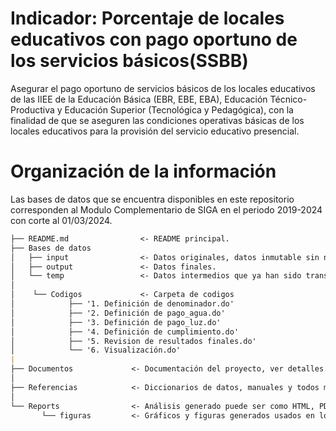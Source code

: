 
# Indicador: Porcentaje de locales educativos con pago oportuno de los servicios básicos(SSBB)
Asegurar el pago oportuno de servicios básicos de los locales educativos de las IIEE de la Educación Básica (EBR, EBE, EBA), Educación Técnico-Productiva y Educación Superior (Tecnológica y Pedagógica), con la finalidad de que se aseguren las condiciones operativas básicas de los locales educativos para la provisión del servicio educativo presencial.

# Organización de la información
Las bases de datos que se encuentra disponibles en este repositorio corresponden al Modulo Complementario de SIGA en el periodo 2019-2024 con corte al 01/03/2024.
```markdown
├── README.md                <- README principal.
├── Bases de datos
│   ├── input                <- Datos originales, datos inmutable sin ninguna transformación.
│   ├── output               <- Datos finales.
│   └── temp                 <- Datos intermedios que ya han sido transformados.
│
│    └── Codigos             <- Carpeta de codigos
│            ├── '1. Definición de denominador.do'            
│            ├── '2. Definición de pago_agua.do'              
│            ├── '3. Definición de pago_luz.do'               
│            ├── '4. Definición de cumplimiento.do'           
│            ├── '5. Revision de resultados finales.do'
│            └── '6. Visualización.do'
|
├── Documentos             <- Documentación del proyecto, ver detalles.
│
├── Referencias            <- Diccionarios de datos, manuales y todos material que explique los datos.
│
└── Reports                <- Análisis generado puede ser como HTML, PDF, LaTex, etc.
       └── figuras         <- Gráficos y figuras generados usados en los reports.         
```
